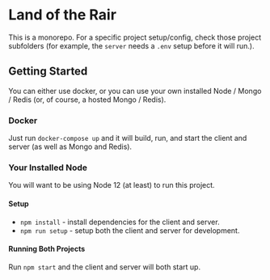 
# Land of the Rair

This is a monorepo. For a specific project setup/config, check those project subfolders (for example, the `server` needs a `.env` setup before it will run.).

## Getting Started

You can either use docker, or you can use your own installed Node / Mongo / Redis (or, of course, a hosted Mongo / Redis).

### Docker

Just run `docker-compose up` and it will build, run, and start the client and server (as well as Mongo and Redis).

### Your Installed Node

You will want to be using Node 12 (at least) to run this project.

#### Setup

* `npm install` - install dependencies for the client and server.
* `npm run setup` - setup both the client and server for development.

#### Running Both Projects

Run `npm start` and the client and server will both start up.